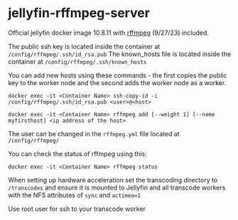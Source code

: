 # jellyfin-rffmpeg-server

Official jellyfin docker image 10.8.11 with [rffmpeg](https://github.com/joshuaboniface/rffmpeg) (9/27/23) included.

The public ssh key is located inside the container at `/config/rffmpeg/.ssh/id_rsa.pub`
The known_hosts file is located inside the container at `/config/rffmpeg/.ssh/known_hosts`

You can add new hosts using these commands - the first copies the public key to the worker node and the second adds the worker node as a worker.

```
docker exec -it <Container Name> ssh-copy-id -i /config/rffmpeg/.ssh/id_rsa.pub <user>@<host>

docker exec -it <Container Name> rffmpeg add [--weight 1] [--name myfirsthost] <ip address of the host>
```

The user can be changed in the `rffmpeg.yml` file located at `/config/rffmpeg/`


You can check the status of rffmpeg using this:

```
docker exec -it <Container Name> rffmpeg status
```


When setting up hardware acceleration set the transcoding directory to `/transcodes` and ensure it is mounted to Jellyfin and all transcode workers with the NFS attributes of `sync` and `actimeo=1`


Use root user for ssh to your transcode worker

